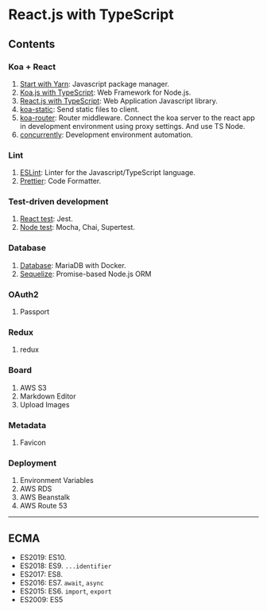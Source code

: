# React.js with TypeScript

## Contents

### Koa + React

1. [Start with Yarn](docs/001.start.md): Javascript package manager.
2. [Koa.js with TypeScript](docs/002.koa.md): Web Framework for Node.js.
3. [React.js with TypeScript](docs/003.react.md): Web Application Javascript library.
4. [koa-static](docs/004.koa-static.md): Send static files to client.
5. [koa-router](docs/005.koa-router.md): Router middleware. Connect the koa server to the react app in development environment using proxy settings. And use TS Node.
6. [concurrently](docs/006.concurrently.md): Development environment automation.

### Lint

1. [ESLint](docs/007.eslint.md): Linter for the Javascript/TypeScript language.
2. [Prettier](docs/008.prettier.md): Code Formatter.

### Test-driven development

1. [React test](docs/009.react-test.md): Jest.
2. [Node test](docs/010.node-test.md): Mocha, Chai, Supertest.

### Database

1. [Database](docs/011.database.md): MariaDB with Docker.
2. [Sequelize](docs/012.sequelize.md): Promise-based Node.js ORM

### OAuth2

1. Passport

### Redux

1. redux

### Board

1. AWS S3
2. Markdown Editor
3. Upload Images

### Metadata

1. Favicon

### Deployment

1. Environment Variables
2. AWS RDS
3. AWS Beanstalk
4. AWS Route 53

---

## ECMA

- ES2019: ES10.
- ES2018: ES9. `...identifier`
- ES2017: ES8.
- ES2016: ES7. `await`, `async`
- ES2015: ES6. `import`, `export`
- ES2009: ES5
